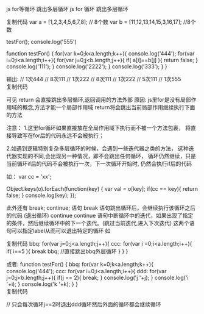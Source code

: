 js for等循环 跳出多层循环
js for 循环 跳出多层循环

复制代码
var a = [1,2,3,4,5,6,7,8]; // 8个数
var b = [11,12,13,14,15,3,16,17]; //8个数

testFor();
console.log('555')

function testFor() {
  for(var k=0;k<a.length;k++){
    console.log('444');
    for(var i=0;i<a.length;i++){
      for(var j=0;j<b.length;j++){
        if( a[i]==b[j] ){
          return false;
        }
        console.log('111');
      }
      console.log('2222');
    }
    console.log('333');
  }
}


输出:
// 1次444
// 8次111
// 1次222
// 8次111
// 1次222
// 5次111
// 1次555    
复制代码
 

可见 return 会直接跳出多层循环,返回调用的方法外部
原因: js里for是没有局部作用域的概念,方法才能一个局部作用域
return将会跳出当前局部作用继续执行下面的方法

注意：
1.这里for循环如果直接放在全局作用域下执行而不被一个方法包裹，
将直接导致写在for后的代码永远不会被执行；

2.如遇到逻辑特别复杂多层循环的时候，会遇到一些迭代器之类的方法，
这种迭代器实现的不同,会出现另一种情况，即不会跳出任何循环，
循环仍然继续，只是当前循环if后的代码不会被执行一次，下一次循环开始时,
仍然会执行if后的代码

如：
var cc = 'xx';

Object.keys(o).forEach(function(key) {
var val = o[key];
if(cc == key){
return false;
}
console.log(key);
});

此外还有
break;
continue;
语句
break 语句跳出循环后，会继续执行该循环之后的代码 (退出循环)
continue continue 语句中断循环中的迭代，如果出现了指定的条件，然后继续循环中的下一个迭代。(跳过当前迭代,进入下次迭代)
这两个语句可以指定label从而可以退出特定的循环
如

复制代码
bbq:
for(var j=0;j<a.length;j++){
    ccc:
    for(var i =0;i<a.length;i++){
        if( i==5 ){
            break bbq; //直接跳出bbq外层循环
        }
    }
}


或者:
function testFor() {
    bbq:
    for(var k=0;k<a.length;k++){
        console.log('444');
        ccc:
        for(var i=0;i<a.length;i++){
            ddd:
            for(var j=0;j<b.length;j++){
                if(j == 2){
                    break;
                }
                console.log('j '+j);
            }
            console.log('i '+i);
       }
       console.log('k '+k);
    }
}    
复制代码
 

 

// 只会每次循环j==2时退出ddd循环然后外面的循环都会继续循环
